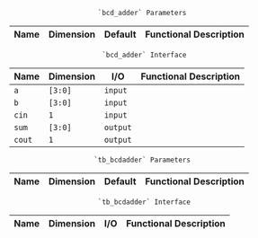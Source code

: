                           `bcd_adder` Parameters                           
                                                                           
| Name    | Dimension      | Default     | Functional Description         |
|---------|----------------|-------------|--------------------------------|
                                                                           
                           `bcd_adder` Interface                           
                                                                           
| Name      | Dimension     | I/O         | Functional Description        |
|-----------|---------------|-------------|-------------------------------|
| `a`       | `[3:0]`       | `input`     |                               |
| `b`       | `[3:0]`       | `input`     |                               |
| `cin`     | `1`           | `input`     |                               |
| `sum`     | `[3:0]`       | `output`    |                               |
| `cout`    | `1`           | `output`    |                               |
                                                                           
                         `tb_bcdadder` Parameters                          
                                                                           
| Name    | Dimension      | Default     | Functional Description         |
|---------|----------------|-------------|--------------------------------|
                                                                           
                          `tb_bcdadder` Interface                          
                                                                           
| Name     | Dimension       | I/O    | Functional Description            |
|----------|-----------------|--------|-----------------------------------|
                                                                           
